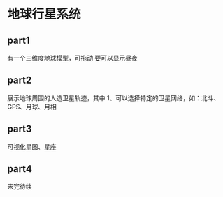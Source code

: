 # 地球行星系统
## part1
有一个三维度地球模型，可拖动
要可以显示昼夜
## part2
展示地球周围的人造卫星轨迹，其中
1、可以选择特定的卫星网络，如：北斗、GPS、月球、月相
## part3
可视化星图、星座
## part4
未完待续
